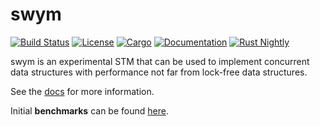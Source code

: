 # swym

[![Build Status](https://travis-ci.org/mtak-/swym.svg?branch=master)](
https://travis-ci.org/mtak-/swym)
[![License](https://img.shields.io/badge/license-MIT-blue.svg)](
https://github.com/crossbeam-rs/crossbeam)
[![Cargo](https://img.shields.io/crates/v/swym.svg)](
https://crates.io/crates/swym)
[![Documentation](https://docs.rs/swym/badge.svg)](
https://docs.rs/swym)
[![Rust Nightly](https://img.shields.io/badge/rust-nightly-lightgray.svg)](
https://www.rust-lang.org)

swym is an experimental STM that can be used to implement concurrent data structures with performance not far from lock-free data structures.

See the [docs](https://docs.rs/swym) for more information.

Initial **benchmarks** can be found [here](https://www.github.com/mtak-/swym/blob/master/info/rbtree.md).